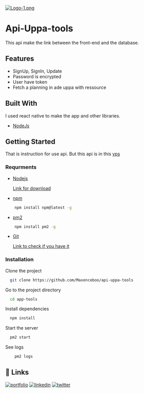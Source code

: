 

[![Logo-1.png](https://i.postimg.cc/4Nyt9Pwn/Logo-1.png)](https://postimg.cc/fJ4J4xGh)


# Api-Uppa-tools

This api make the link between the front-end and the database.




## Features

- SignUp, SignIn, Update
- Password is encrypted
- User have token
- Fetch a planning in ade uppa with ressource  


## Built With

I used react native to make the app and other libraries.

- [NodeJs](https://nodejs.org/en/)

## Getting Started

That is instruction for use api. But this api is in this [vps](vps-e1a777fe.vps.ovh.net)  


### Requrments
- [Nodejs](https://nodejs.org/en/download/package-manager/#macos)

    [Link for download](https://nodejs.org/en/download/)

- [npm](https://docs.npmjs.com/downloading-and-installing-node-js-and-npm)
```sh
    npm install npm@latest -g
```

- [pm2](https://pm2.keymetrics.io)
```sh
    npm install pm2 -g
```
- [Git](https://git-scm.com/book/en/v2/Getting-Started-Installing-Git)

    [Link to check if you have it](https://git-scm.com/book/en/v2/Getting-Started-Installing-Git)
### Installation


Clone the project

```bash
  git clone https://github.com/Maxenceboo/api-uppa-tools
```

Go to the project directory

```bash
  cd app-tools
```

Install dependencies

```bash
  npm install
```

Start the server

```bash
  pm2 start
```

See logs

```sh
    pm2 logs
```




## 🔗 Links
[![portfolio](https://img.shields.io/badge/my_portfolio-000?style=for-the-badge&logo=ko-fi&logoColor=white)]()
[![linkedin](https://img.shields.io/badge/linkedin-0A66C2?style=for-the-badge&logo=linkedin&logoColor=white)](https://www.linkedin.com/)
[![twitter](https://img.shields.io/badge/twitter-1DA1F2?style=for-the-badge&logo=twitter&logoColor=white)](https://twitter.com/)


